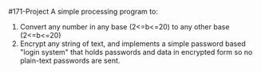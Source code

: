 #171-Project
A simple processing program to:
1. Convert any number in any base (2<=b<=20) to any other base (2<=b<=20)
2. Encrypt any string of text, and implements a simple password based "login system" that holds passwords and data in encrypted form so no plain-text passwords are sent.
